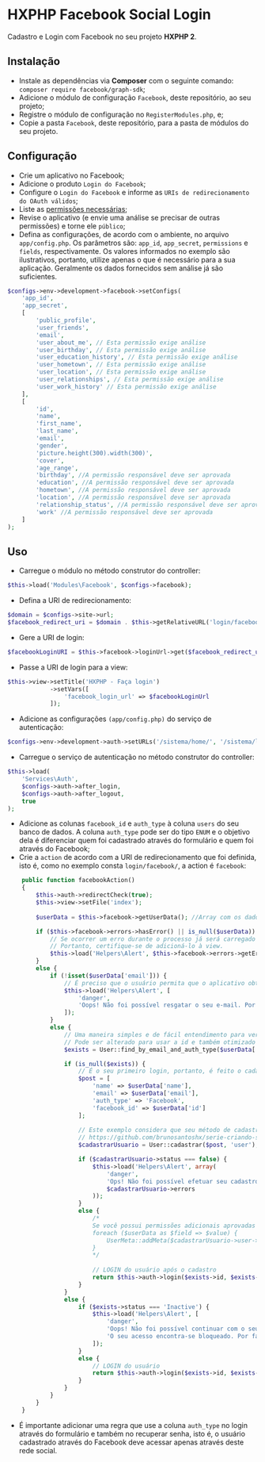# HXPHP Facebook Social Login
Cadastro e Login com Facebook no seu projeto **HXPHP 2**.

## Instalação
+ Instale as dependências via **Composer** com o seguinte comando: `composer require facebook/graph-sdk`;
+ Adicione o módulo de configuração `Facebook`, deste repositório, ao seu projeto;
+ Registre o módulo de configuração no `RegisterModules.php`, e;
+ Copie a pasta `Facebook`, deste repositório, para a pasta de módulos do seu projeto.

## Configuração
+ Crie um aplicativo no Facebook;
+ Adicione o produto `Login do Facebook`;
+ Configure o `Login do Facebook` e informe as `URIs de redirecionamento do OAuth válidos`;
+ Liste as [permissões necessárias](https://developers.facebook.com/docs/facebook-login/permissions);
+ Revise o aplicativo (e envie uma análise se precisar de outras permissões) e torne ele `público`;
+ Defina as configurações, de acordo com o ambiente, no arquivo `app/config.php`. Os parâmetros são: `app_id`, `app_secret`, `permissions` e `fields`, respectivamente. Os valores informados no exemplo são ilustrativos, portanto, utilize apenas o que é necessário para a sua aplicação. Geralmente os dados fornecidos sem análise já são suficientes.
```php
$configs->env->development->facebook->setConfigs(
    'app_id',
    'app_secret',
    [
        'public_profile',
        'user_friends',
        'email',
        'user_about_me', // Esta permissão exige análise
        'user_birthday', // Esta permissão exige análise
        'user_education_history', // Esta permissão exige análise
        'user_hometown', // Esta permissão exige análise
        'user_location', // Esta permissão exige análise
        'user_relationships', // Esta permissão exige análise
        'user_work_history' // Esta permissão exige análise
    ],
    [
        'id',
        'name',
        'first_name',
        'last_name',
        'email',
        'gender',
        'picture.height(300).width(300)',
        'cover',
        'age_range',
        'birthday', //A permissão responsável deve ser aprovada
        'education', //A permissão responsável deve ser aprovada
        'hometown', //A permissão responsável deve ser aprovada
        'location', //A permissão responsável deve ser aprovada
        'relationship_status', //A permissão responsável deve ser aprovada
        'work' //A permissão responsável deve ser aprovada
    ]
);
```

## Uso
+ Carregue o módulo no método construtor do controller:
```php
$this->load('Modules\Facebook', $configs->facebook);
```
+ Defina a URI de redirecionamento:
```php
$domain = $configs->site->url;
$facebook_redirect_uri = $domain . $this->getRelativeURL('login/facebook/', false);
```
+ Gere a URI de login:
```php
$facebookLoginURI = $this->facebook->loginUrl->get($facebook_redirect_uri);
```
+ Passe a URI de login para a view:
```php
$this->view->setTitle('HXPHP - Faça login')
            ->setVars([
                'facebook_login_url' => $facebookLoginUrl
            ]);
```
+ Adicione as configurações `(app/config.php)` do serviço de autenticação:
```php
$configs->env->development->auth->setURLs('/sistema/home/', '/sistema/login/');
```
+ Carregue o serviço de autenticação no método construtor do controller:
```php
$this->load(
    'Services\Auth',
    $configs->auth->after_login,
    $configs->auth->after_logout,
    true
);
```
+ Adicione as colunas `facebook_id` e `auth_type` à coluna `users` do seu banco de dados. A coluna `auth_type` pode ser do tipo `ENUM` e o objetivo dela é diferenciar quem foi cadastrado através do formulário e quem foi através do Facebook;
+ Crie a `action` de acordo com a URI de redirecionamento que foi definida, isto é, como no exemplo consta `login/facebook/`, a action é `facebook`:
```php
    public function facebookAction()
    {
        $this->auth->redirectCheck(true);
        $this->view->setFile('index');
    
        $userData = $this->facebook->getUserData(); //Array com os dados do usuário

        if ($this->facebook->errors->hasError() || is_null($userData)) {
            // Se ocorrer um erro durante o processo já será carregado no Alert helper. 
            // Portanto, certifique-se de adicioná-lo à view.
            $this->load('Helpers\Alert', $this->facebook->errors->getErrors());
        }
        else {
            if (!isset($userData['email'])) {
                // É preciso que o usuário permita que o aplicativo obtenha o e-mail usado no Facebook. 
                $this->load('Helpers\Alert', [
                    'danger',
                    'Oops! Não foi possível resgatar o seu e-mail. Por favor, verifique e tente novamente'
                ]);
            }
            else {
                // Uma maneira simples e de fácil entendimento para verificar se este usuário já está cadastrado. 
                // Pode ser alterado para usar a id e também otimizado para retornar apenas o COUNT e etc.
                $exists = User::find_by_email_and_auth_type($userData['email'], 'Facebook'); 

                if (is_null($exists)) {
                    // É o seu primeiro login, portanto, é feito o cadastro
                    $post = [
                        'name' => $userData['name'],
                        'email' => $userData['email'],
                        'auth_type' => 'Facebook',
                        'facebook_id' => $userData['id']
                    ];
                    
                    // Este exemplo considera que seu método de cadastro é baseado neste padrão:
                    // https://github.com/brunosantoshx/serie-criando-sistema-de-cadastro-e-login/blob/master/app/models/User.php
                    $cadastrarUsuario = User::cadastrar($post, 'user');

                    if ($cadastrarUsuario->status === false) {
                        $this->load('Helpers\Alert', array(
                            'danger',
                            'Ops! Não foi possível efetuar seu cadastro. <br> Verifique os erros abaixo:',
                            $cadastrarUsuario->errors
                        ));
                    }
                    else {
                        /*
                        Se você possui permissões adicionais aprovadas pode salvar outras informações do usuário em uma tabela específica.
                        foreach ($userData as $field => $value) {
                            UserMeta::addMeta($cadastrarUsuario->user->id, $field, $value);
                        }
                        */
                        
                        // LOGIN do usuário após o cadastro
                        return $this->auth->login($exists->id, $exists->email);
                    }
                }
                else {
                    if ($exists->status === 'Inactive') {
                        $this->load('Helpers\Alert', [
                            'danger',
                            'Oops! Não foi possível continuar com o seu login.',
                            'O seu acesso encontra-se bloqueado. Por favor, contate o suporte para que a situação seja resolvida.'
                        ]);
                    }
                    else {
                        // LOGIN do usuário
                        return $this->auth->login($exists->id, $exists->email);
                    }
                }
            }
        }
    }
```
+ É importante adicionar uma regra que use a coluna `auth_type` no login através do formulário e também no recuperar senha, isto é, o usuário cadastrado através do Facebook deve acessar apenas através deste rede social.
